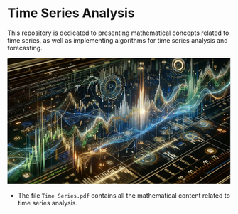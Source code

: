 # Time Series Analysis
This repository is dedicated to presenting mathematical concepts related to time series, as well as implementing algorithms for time series analysis and forecasting.

<p align="center">
  <img src="https://github.com/VictorFrancheto/time-series/blob/main/image.JPG">
</p>

  
* The file `Time Series.pdf` contains all the mathematical content related to time series analysis.
